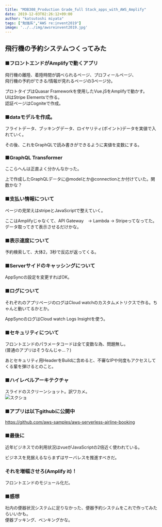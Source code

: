 ```yaml
---
title: "MOB308_Production Grade_full Stack_apps_with_AWS_Amplify"
date: 2019-12-03T02:26:12+09:00
author: "katsutoshi miyata"
tags: ["勉強系","AWS re:invent2019"]
image: '../../img/awsreinvent2019.jpg'
---
```


## 飛行機の予約システムつくってみた

### ■フロントエンドがAmplifyで動くアプリ

飛行機の離陸、着陸時間が調べられるページ、プロフィールページ、  
飛行機の予約ができる/情報が見れるページの3ページ分。

プロトタイプはQuasar Frameworkを使用したVue.jSをAmplifyで動かす。  
UIはStripe Elementsで作る。  
認証ページはCogniteで作成。

### ■dataモデルを作成。
フライトデータ、ブッキングデータ、ロイヤリティ(ポイント)データを実値で入れていく。

その後、これをGraphQLで読み書きができるように実値を変数にする。

### ■GraphQL Transformer
ここらへんは正直よく分かんなかった。

上で作成したGraphQLデータに@modelとか@connectionとか付けていた。関数かな？

### ■支払い情報について
ページの見栄えはstripeとJavaScriptで整えていく。

ここはAmplifyじゃなくて、API Gateway　→ Lambda → Stripeってなってた。データ取ってきて表示させるだけかな。

### ■表示速度について
予約検索して、大体2，3秒で反応が返ってくる。

### ■Serverサイドのキャッシングについて
AppSyncの設定を変更すればOK。

### ■ログについて
それぞれのアプリページのログはCloud watchのカスタムメトリクスで作る。ちゃんと動いてるかとか。

AppSyncのログはCloud watch Logs Insightを使う。

### ■セキュリティについて
フロントエンドのパラメータコードは全て変数な為、問題無し。  
(普通のアプリはそうなんじゃ…？)

あとセキュリティ用HeaderをBuildに含めると、不審なIPや何度もアクセスしてくる輩を弾けるとのこと。

### ■ハイレベルアーキテクチャ
スライドのスクリーンショット。訳ワカメ。  
![スクショ](../../img/IMG_4560.JPG)

### ■アプリは以下githubに公開中
https://github.com/aws-samples/aws-serverless-airline-booking

### ■最後に
近年ビジネスでの利用状況はvueがJavaScriptの2倍近く使われている。

 ビジネスを見据えるならまずはサーバレスを推進すべきだ。  
### **それを増幅させろ(Amplify it)！**
フロントエンドのモジュール化だ。

### ■感想
社内の便器状況システムに足りなかった、便器予約システムをこれで作ってみたらいいかも。  
便器ブッキング、ベンキングかな。
